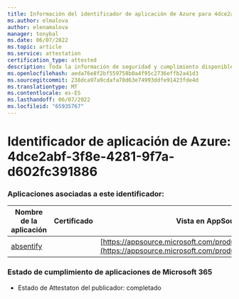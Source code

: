 ```yaml
---
title: Información del identificador de aplicación de Azure para 4dce2abf-3f8e-4281-9f7a-d602fc391886
ms.author: elmalova
author: elenamalova
manager: tonybal
ms.date: 06/07/2022
ms.topic: article
ms.service: attestation
certification_type: attested
description: Toda la información de seguridad y cumplimiento disponible para 4dce2abf-3f8e-4281-9f7a-d602fc391886.
ms.openlocfilehash: aeda76e8f2bf559758b0a4f95c2736effb2a41d3
ms.sourcegitcommit: 238dca97a9cdafa78d63e74993ddfe91423fde4d
ms.translationtype: MT
ms.contentlocale: es-ES
ms.lasthandoff: 06/07/2022
ms.locfileid: "65935767"
---
```

# <a name="azure-app-id-4dce2abf-3f8e-4281-9f7a-d602fc391886"></a>Identificador de aplicación de Azure: 4dce2abf-3f8e-4281-9f7a-d602fc391886


### <a name="apps-associated-with-this-id"></a>Aplicaciones asociadas a este identificador:
| **Nombre de la aplicación** | **Certificado** | **Vista en AppSource** |
|--------------|---------------|-----------------------|
| [absentify](../forward/WA200003833.md) |  | [https://appsource.microsoft.com/product/office/WA200003833](https://appsource.microsoft.com/product/office/WA200003833) |

### <a name="microsoft-365-app-compliance-status"></a>Estado de cumplimiento de aplicaciones de Microsoft 365
- Estado de Attestaton del publicador: completado

